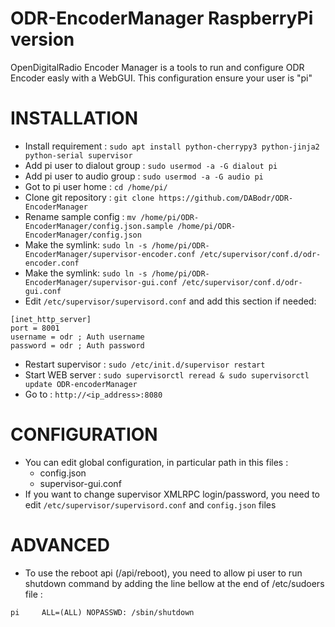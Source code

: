 # ODR-EncoderManager RaspberryPi version

OpenDigitalRadio Encoder Manager is a tools to run and configure ODR Encoder easly with a WebGUI.
This configuration ensure your user is "pi"

# INSTALLATION

  * Install requirement : `sudo apt install python-cherrypy3 python-jinja2 python-serial supervisor`
  * Add pi user to dialout group : `sudo usermod -a -G dialout pi`
  * Add pi user to audio group : `sudo usermod -a -G audio pi`
  * Got to pi user home : `cd /home/pi/`
  * Clone git repository : `git clone https://github.com/DABodr/ODR-EncoderManager`
  * Rename sample config : `mv /home/pi/ODR-EncoderManager/config.json.sample /home/pi/ODR-EncoderManager/config.json`
  * Make the symlink: `sudo ln -s /home/pi/ODR-EncoderManager/supervisor-encoder.conf /etc/supervisor/conf.d/odr-encoder.conf`
  * Make the symlink: `sudo ln -s /home/pi/ODR-EncoderManager/supervisor-gui.conf /etc/supervisor/conf.d/odr-gui.conf`
  * Edit `/etc/supervisor/supervisord.conf` and add this section if needed:
```
[inet_http_server]
port = 8001
username = odr ; Auth username
password = odr ; Auth password
```
  * Restart supervisor : `sudo /etc/init.d/supervisor restart`
  * Start WEB server : `sudo supervisorctl reread & sudo supervisorctl update ODR-encoderManager`
  * Go to : `http://<ip_address>:8080`



# CONFIGURATION
  * You can edit global configuration, in particular path in this files :
    * config.json
    * supervisor-gui.conf
  * If you want to change supervisor XMLRPC login/password, you need to edit `/etc/supervisor/supervisord.conf` and `config.json` files

# ADVANCED
  * To use the reboot api (/api/reboot), you need to allow pi user to run shutdown command by adding the line bellow at the end of /etc/sudoers file :
```
pi     ALL=(ALL) NOPASSWD: /sbin/shutdown
```
